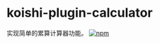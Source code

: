 # koishi-plugin-calculator

实现简单的累算计算器功能。
[![npm](https://img.shields.io/npm/v/koishi-plugin-calculator?style=flat-square)](https://www.npmjs.com/package/koishi-plugin-calculator)


